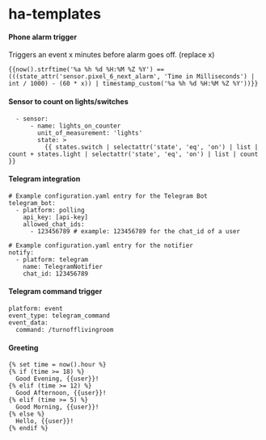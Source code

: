 # ha-templates

#### Phone alarm trigger
Triggers an event x minutes before alarm goes off. (replace x)

```{{now().strftime('%a %h %d %H:%M %Z %Y') == (((state_attr('sensor.pixel_6_next_alarm', 'Time in Milliseconds') | int / 1000) - (60 * x)) | timestamp_custom('%a %h %d %H:%M %Z %Y'))}}```

#### Sensor to count on lights/switches

```template:
  - sensor:
      - name: lights_on_counter
        unit_of_measurement: 'lights'
        state: >
          {{ states.switch | selectattr('state', 'eq', 'on') | list | count + states.light | selectattr('state', 'eq', 'on') | list | count }}
```

#### Telegram integration

```
# Example configuration.yaml entry for the Telegram Bot
telegram_bot:
  - platform: polling
    api_key: [api-key]
    allowed_chat_ids:
      - 123456789 # example: 123456789 for the chat_id of a user

# Example configuration.yaml entry for the notifier
notify:
  - platform: telegram
    name: TelegramNotifier
    chat_id: 123456789
```

#### Telegram command trigger

```
platform: event
event_type: telegram_command
event_data:
  command: /turnofflivingroom
```

#### Greeting

```
{% set time = now().hour %}
{% if (time >= 18) %}
  Good Evening, {{user}}!
{% elif (time >= 12) %}
  Good Afternoon, {{user}}!
{% elif (time >= 5) %}
  Good Morning, {{user}}!
{% else %}
  Hello, {{user}}!
{% endif %}
```
